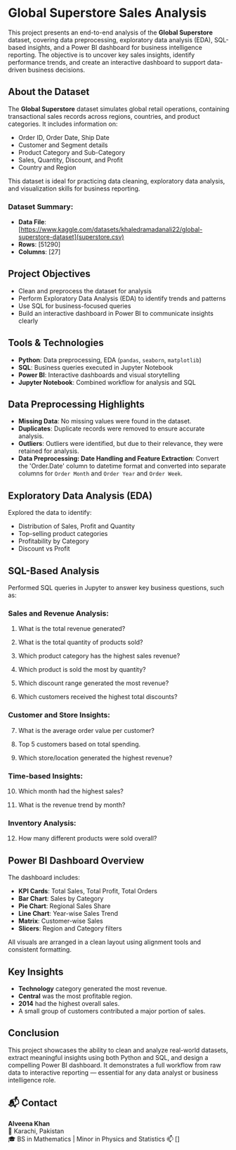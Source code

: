 # Global Superstore Sales Analysis

This project presents an end-to-end analysis of the **Global Superstore** dataset, covering data preprocessing, exploratory data analysis (EDA), SQL-based insights, and a Power BI dashboard for business intelligence reporting. The objective is to uncover key sales insights, identify performance trends, and create an interactive dashboard to support data-driven business decisions.

## About the Dataset

The **Global Superstore** dataset simulates global retail operations, containing transactional sales records across regions, countries, and product categories. It includes information on:

- Order ID, Order Date, Ship Date
- Customer and Segment details
- Product Category and Sub-Category
- Sales, Quantity, Discount, and Profit
- Country and Region

This dataset is ideal for practicing data cleaning, exploratory data analysis, and visualization skills for business reporting.

### Dataset Summary:
- **Data File**: [https://www.kaggle.com/datasets/khaledramadanali22/global-superstore-dataset](superstore.csv)
- **Rows**: [51290]
- **Columns**:  [27]


## Project Objectives

- Clean and preprocess the dataset for analysis
- Perform Exploratory Data Analysis (EDA) to identify trends and patterns
- Use SQL for business-focused queries
- Build an interactive dashboard in Power BI to communicate insights clearly


## Tools & Technologies

- **Python**: Data preprocessing, EDA (`pandas`, `seaborn`, `matplotlib`)
- **SQL**: Business queries executed in Jupyter Notebook
- **Power BI**: Interactive dashboards and visual storytelling
- **Jupyter Notebook**: Combined workflow for analysis and SQL


## Data Preprocessing Highlights

- **Missing Data**: No missing values were found in the dataset.
- **Duplicates**: Duplicate records were removed to ensure accurate analysis.
- **Outliers**: Outliers were identified, but due to their relevance, they were retained for analysis.
- **Data Preprocessing: Date Handling and Feature Extraction**: Convert the 'Order.Date' column to datetime format and converted into separate columns for `Order Month` and `Order Year` and `Order Week`.


## Exploratory Data Analysis (EDA)

Explored the data to identify:

- Distribution of Sales, Profit and Quantity
- Top-selling product categories
- Profitability by Category
- Discount vs Profit


## SQL-Based Analysis

Performed SQL queries in Jupyter to answer key business questions, such as:

### Sales and Revenue Analysis:
1. What is the total revenue generated?

2. What is the total quantity of products sold?

3. Which product category has the highest sales revenue?

4. Which product is sold the most by quantity?

5. Which discount range generated the most revenue?

6. Which customers received the highest total discounts?

### Customer and Store Insights:
7. What is the average order value per customer?

8. Top 5 customers based on total spending.

9. Which store/location generated the highest revenue?

### Time-based Insights:
10. Which month had the highest sales?

11. What is the revenue trend by month?

### Inventory Analysis:
12. How many different products were sold overall?


## Power BI Dashboard Overview

The dashboard includes:

- **KPI Cards**: Total Sales, Total Profit, Total Orders
- **Bar Chart**: Sales by Category
- **Pie Chart**: Regional Sales Share
- **Line Chart**: Year-wise Sales Trend
- **Matrix**: Customer-wise Sales
- **Slicers**: Region and Category filters

All visuals are arranged in a clean layout using alignment tools and consistent formatting.

## Key Insights

- **Technology** category generated the most revenue.
- **Central** was the most profitable region.
- **2014** had the highest overall sales.
- A small group of customers contributed a major portion of sales.

## Conclusion

This project showcases the ability to clean and analyze real-world datasets, extract meaningful insights using both Python and SQL, and design a compelling Power BI dashboard. It demonstrates a full workflow from raw data to interactive reporting — essential for any data analyst or business intelligence role.

## 📬 Contact

**Alveena Khan**  
📍 Karachi, Pakistan  
🎓 BS in Mathematics | Minor in Physics and Statistics
📫 []
